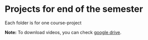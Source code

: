 # Projects for end of the semester

Each folder is for one course-project

**Note:** To download videos, you can check [google drive](https://drive.google.com/file/d/1zyeZFNpGhfQlifjY0Ce6xYmziwSB5j-y/view?usp=drivesdk).